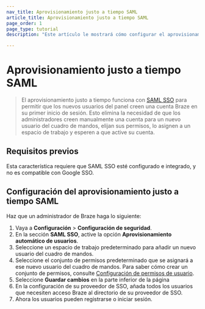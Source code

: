 ```yaml
---
nav_title: Aprovisionamiento justo a tiempo SAML
article_title: Aprovisionamiento justo a tiempo SAML
page_order: 1
page_type: tutorial
description: "Este artículo le mostrará cómo configurar el aprovisionamiento justo a tiempo SAML para permitir que los nuevos usuarios del panel creen una cuenta Braze en su primer inicio de sesión." 

---
```


# Aprovisionamiento justo a tiempo SAML 

> El aprovisionamiento justo a tiempo funciona con [SAML SSO]({{site.baseurl}}/user_guide/administrative/access_braze/single_sign_on/set_up/) para permitir que los nuevos usuarios del panel creen una cuenta Braze en su primer inicio de sesión. Esto elimina la necesidad de que los administradores creen manualmente una cuenta para un nuevo usuario del cuadro de mandos, elijan sus permisos, lo asignen a un espacio de trabajo y esperen a que active su cuenta.

## Requisitos previos

Esta característica requiere que SAML SSO esté configurado e integrado, y no es compatible con Google SSO.

## Configuración del aprovisionamiento justo a tiempo SAML

Haz que un administrador de Braze haga lo siguiente:

1. Vaya a **Configuración** > **Configuración de seguridad**.
2. En la sección **SAML SSO**, active la opción **Aprovisionamiento automático de usuarios**.
3. Seleccione un espacio de trabajo predeterminado para añadir un nuevo usuario del cuadro de mandos.
4. Seleccione el conjunto de permisos predeterminado que se asignará a ese nuevo usuario del cuadro de mandos. Para saber cómo crear un conjunto de permisos, consulte [Configuración de permisos de usuario]({{site.baseurl}}/user_guide/administrative/app_settings/manage_your_braze_users/user_permissions/).
6. Seleccione **Guardar cambios** en la parte inferior de la página
7. En la configuración de su proveedor de SSO, añada todos los usuarios que necesiten acceso Braze al directorio de su proveedor de SSO.
8. Ahora los usuarios pueden registrarse o iniciar sesión.
